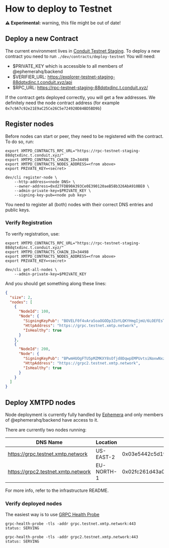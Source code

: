 # How to deploy to Testnet

**⚠️ Experimental:** warning, this file might be out of date!

## Deploy a new Contract

The current environment lives in [Conduit Testnet Staging](https://explorer-testnet-staging-88dqtxdinc.t.conduit.xyz/).
To deploy a new contract you need to run `./dev/contracts/deploy-testnet`
You will need:
- $PRIVATE_KEY which is accessible to all members of @ephemerahq/backend
- $VERIFIER_URL: https://explorer-testnet-staging-88dqtxdinc.t.conduit.xyz/api
- $RPC_URL: https://rpc-testnet-staging-88dqtxdinc.t.conduit.xyz/

If the contract gets deployed correctly, you will get a few addresses.
We definitely need the node contract address (for example `0x7c9A7c92e21E9aC25Ce26C5e724920D84BD5BD9b`)

## Register nodes

Before nodes can start or peer, they need to be registered with the contract.
To do so, run:
```shell
export XMTPD_CONTRACTS_RPC_URL="https://rpc-testnet-staging-88dqtxdinc.t.conduit.xyz/"
export XMTPD_CONTRACTS_CHAIN_ID=34498
export XMTPD_CONTRACTS_NODES_ADDRESS=<from above>
export PRIVATE_KEY=<secret>

dev/cli register-node \
    --http-address=<node DNS> \
    --owner-address=0xd27FDB90A393Ce0E390120aeB58b326AbA910BE0 \
    --admin-private-key=$PRIVATE_KEY \
    --signing-key-pub=<node pub key>
```

You need to register all (both) nodes with their correct DNS entries and public keys.

### Verify Registration

To verify registration, use:
```shell
export XMTPD_CONTRACTS_RPC_URL="https://rpc-testnet-staging-88dqtxdinc.t.conduit.xyz/"
export XMTPD_CONTRACTS_CHAIN_ID=34498
export XMTPD_CONTRACTS_NODES_ADDRESS=<from above>
export PRIVATE_KEY=<secret>

dev/cli get-all-nodes \
    --admin-private-key=$PRIVATE_KEY
```

And you should get something along these lines:
```json
{
  "size": 2,
  "nodes": [
    {
      "NodeId": 100,
      "Node": {
        "SigningKeyPub": "BOVELF0f4vAra5oaOGODp3ZoYLQKYHmgIjmU/6LOEFEsToqIY97q2FnD1lQKsgJsgvi4k8HFvvbGP0fZ3zOiB9s=",
        "HttpAddress": "https://grpc.testnet.xmtp.network",
        "IsHealthy": true
      }
    },
    {
      "NodeId": 200,
      "Node": {
        "SigningKeyPub": "BPwmHUOgFTU5pMZMKXY8sOfjd8DqwpEMPUvtsiNaxwNxz+fKU3SsqOdYJQDVjLfRL5XsA5XVZIge2WDZ7S0zpx4=",
        "HttpAddress": "https://grpc2.testnet.xmtp.network",
        "IsHealthy": true
      }
    }
  ]
}

```

## Deploy XMTPD nodes

Node deployment is currently fully handled by [Ephemera](https://github.com/ephemeraHQ/infrastructure) and only members of @ephemerahq/backend have access to it.

There are currently two nodes running:

| DNS Name | Location | Public Key |
| --- | ---| -- |
| https://grpc.testnet.xmtp.network | US-EAST-2 | 0x03e5442c5d1fe2f02b6b9a1a386383a7766860b40a6079a0223994ffa2ce10512c |
| https://grpc2.testnet.xmtp.network | EU-NORTH-1 | 0x02fc261d43a0153539a4c64c29763cb0e7e377c0eac2910c3d4bedb2235ac70371 |

For more info, refer to the infrastructure README.

### Verify deployed nodes

The easiest way is to use [GRPC Health Probe](https://github.com/grpc-ecosystem/grpc-health-probe)


```shell
grpc-health-probe -tls -addr grpc.testnet.xmtp.network:443
status: SERVING
```

```shell
grpc-health-probe -tls -addr grpc2.testnet.xmtp.network:443
status: SERVING
```

